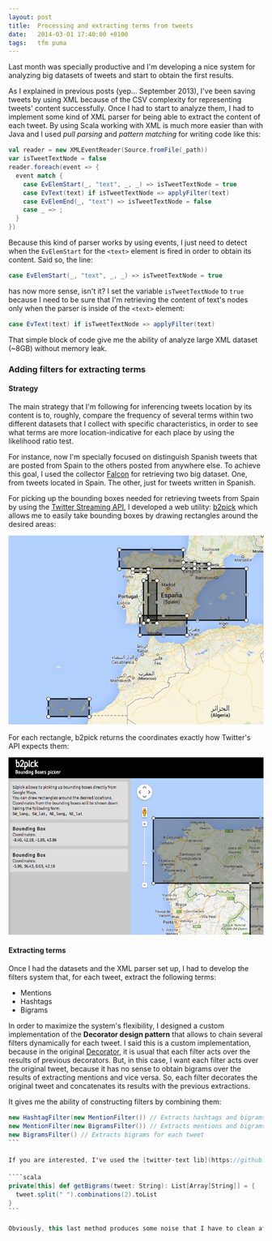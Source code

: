 ```yaml
---
layout: post
title:  Processing and extracting terms from tweets
date:   2014-03-01 17:40:00 +0100
tags:   tfm puma
---
```


Last month was specially productive and I'm developing a nice system for analyzing big datasets of tweets and start to obtain the first results.

As I explained in previous posts (yep... September 2013), I've been saving tweets by using XML because of the CSV complexity for representing tweets' content successfully. Once I had to start to analyze them, I had to implement some kind of XML parser for being able to extract the content of each tweet. By using Scala working with XML is much more easier than with Java and I used *pull parsing* and *pattern matching* for writing code like this:

````scala
val reader = new XMLEventReader(Source.fromFile(_path))
var isTweetTextNode = false
reader.foreach(event => {
  event match {
    case EvElemStart(_, "text", _, _) => isTweetTextNode = true
    case EvText(text) if isTweetTextNode => applyFilter(text)
    case EvElemEnd(_, "text") => isTweetTextNode = false
    case _ => ;
  }
})
````

Because this kind of parser works by using events, I just need to detect when the `EvElemStart` for the `<text>` element is fired in order to obtain its content. Said so, the line:

````scala
case EvElemStart(_, "text", _, _) => isTweetTextNode = true
````

has now more sense, isn't it? I set the variable `isTweetTextNode` to `true` because I need to be sure that I'm retrieving the content of text's nodes only when the parser is inside of the `<text>` element:

````scala
case EvText(text) if isTweetTextNode => applyFilter(text)
````

That simple block of code give me the ability of analyze large XML dataset (~8GB) without memory leak.

### Adding filters for extracting terms

#### Strategy

The main strategy that I'm following for inferencing tweets location by its content is to, roughly, compare the frequency of several terms within two different datasets that I collect with specific characteristics, in order to see what terms are more location-indicative for each place by using the likelihood ratio test.

For instance, now I'm specially focused on distinguish Spanish tweets that are posted from Spain to the others posted from anywhere else. To achieve this goal, I used the collector [Falcon](https://github.com/sergio-alvarez/falcon) for retrieving two big dataset. One, from tweets located in Spain. The other, just for tweets written in Spanish.

For picking up the bounding boxes needed for retrieving tweets from Spain by using the [Twitter Streaming API](https://dev.twitter.com/docs/streaming-apis), I developed a web utility: [b2pick](https://github.com/sergio-alvarez/b2pick) which allows me to easily take bounding boxes by drawing rectangles around the desired areas:

![Bounding boxes from Spain](/assets/posts/Spain_bounding_boxes.png)

For each rectangle, b2pick returns the coordinates exactly how Twitter's API expects them:

![b2pick results panel](/assets/posts/b2pick_results_panel.png)

#### Extracting terms

Once I had the datasets and the XML parser set up, I had to develop the filters system that, for each tweet, extract the following terms:

* Mentions
* Hashtags
* Bigrams

In order to maximize the system's flexibility, I designed a custom implementation of the <strong>Decorator design pattern</strong> that allows to chain several filters dynamically for each tweet. I said this is a custom implementation, because in the original [Decorator](http://en.wikipedia.org/wiki/Decorator_pattern), it is usual that each filter acts over the results of previous decorators. But, in this case, I want each filter acts over the original tweet, because it has no sense to obtain bigrams over the results of extracting mentions and vice versa. So, each filter decorates the original tweet and concatenates its results with the previous extractions.

It gives me the ability of constructing filters by combining them:

````scala
new HashtagFilter(new MentionFilter()) // Extracts hashtags and bigrams for each tweet
new MentionFilter(new BigramsFilter()) // Extracts mentions and bigrams for each tweet
new BigramsFilter() // Extracts bigrams for each tweet
```

If you are interested, I've used the [twitter-text lib](https://github.com/twitter/twitter-text-java) for extracting mentions and hashtags for each tweet. As well as a simple implementation for extracting bigrams:

````scala
private[this] def getBigrams(tweet: String): List[Array[String]] = {
  tweet.split(" ").combinations(2).toList
}
```

Obviously, this last method produces some noise that I have to clean after the extraction by removing stop-words, empty bigrams, bigrams composed by the same words or those bigrams composed by non-words terms.
